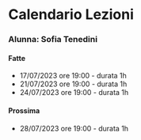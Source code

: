 # Calendario Lezioni 


### Alunna: Sofia Tenedini

#### Fatte

- 17/07/2023 ore 19:00 - durata 1h
- 21/07/2023 ore 19:00 - durata 1h
- 24/07/2023 ore 19:00 - durata 1h

#### Prossima

- 28/07/2023 ore 19:00 - durata 1h